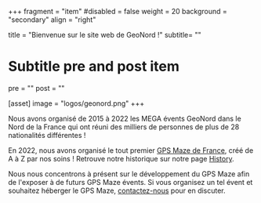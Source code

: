 +++
fragment = "item"
#disabled = false
weight = 20
background = "secondary"
align = "right"

title = "Bienvenue sur le site web de GeoNord !"
subtitle= ""

# Subtitle pre and post item
pre = ""
post = ""

[asset]
  image = "logos/geonord.png"
+++

Nous avons organisé de 2015 à 2022 les MEGA évents GeoNord dans le Nord de la
France qui ont réuni des milliers de personnes de plus de 28 nationalités
différentes !

En 2022, nous avons organisé le tout premier [GPS Maze de
France](https://coord.info/GC80101), créé de A à Z par nos soins ! Retrouve
notre historique sur notre page [History](/history).

Nous nous concentrons à présent sur le développement du GPS Maze afin de
l'exposer à de futurs GPS Maze évents. Si vous organisez un tel évent et
souhaitez héberger le GPS Maze, [contactez-nous](/contact) pour en discuter.